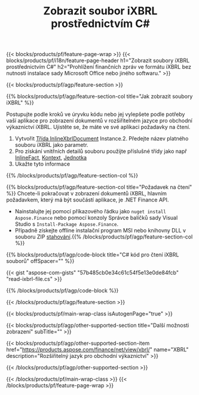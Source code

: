 ﻿---
title: Zobrazit soubor iXBRL prostřednictvím C#
description: Ukázkový kód pro zobrazení souboru iXBRL. Použijte ukázkový kód API k zobrazení dávkových souborů iXBRL v aplikacích založených na .NET. 
url: /cs/net/view/ixbrl/
family: finance
platformtag: net
feature: view
informat: iXBRL
outformat: 
otherformats: 
---
{{< blocks/products/pf/feature-page-wrap >}}
{{< blocks/products/pf/i18n/feature-page-header h1="Zobrazit soubory iXBRL prostřednictvím C#" h2="Prohlížení finančních zpráv ve formátu iXBRL bez nutnosti instalace sady Microsoft Office nebo jiného softwaru." >}}

{{< blocks/products/pf/agp/feature-section >}}

{{% blocks/products/pf/agp/feature-section-col title="Jak zobrazit soubory iXBRL" %}}

Postupujte podle kroků ve úryvku kódu nebo jej vylepšete podle potřeby vaší aplikace pro zobrazení dokumentů v rozšiřitelném jazyce pro obchodní výkaznictví iXBRL. Ujistěte se, že máte ve své aplikaci požadavky na čtení.

1. Vytvořit [Třída InlineXbrlDocument](https://apireference.aspose.com/finance/net/aspose.finance.xbrl.inline/inlinexbrldocument) Instance.2. Předejte název platného souboru iXBRL jako parametr.
3. Pro získání vnitřních detailů souboru použijte příslušné třídy jako např [InlineFact](https://apireference.aspose.com/finance/net/aspose.finance.xbrl.inline/inlinefact), [Kontext](https://apireference.aspose.com/finance/net/aspose.finance.xbrl/context), [Jednotka](https://apireference.aspose.com/finance/net/aspose.finance.xbrl/unit) 
4. Ukažte tyto informace

{{% /blocks/products/pf/agp/feature-section-col %}}

{{% blocks/products/pf/agp/feature-section-col title="Požadavek na čtení" %}}
Chcete-li pokračovat v zobrazení dokumentů iXBRL, hlavním požadavkem, který má být součástí aplikace, je .NET Finance API. 
- Nainstalujte jej pomocí příkazového řádku jako ```nuget install Aspose.Finance``` nebo pomocí konzoly Správce balíčků sady Visual Studio s ```Install-Package Aspose.Finance```.
- Případně získejte offline instalační program MSI nebo knihovny DLL v souboru ZIP [stahování](https://downloads.aspose.com/finance/net).{{% /blocks/products/pf/agp/feature-section-col %}}

{{% blocks/products/pf/agp/code-block title="C# kód pro čtení iXBRL souborů" offSpacer="" %}}

{{< gist "aspose-com-gists" "57b485cb0e34c61c54f5e13e0de84fcb" "read-ixbrl-file.cs" >}}

{{% /blocks/products/pf/agp/code-block %}}

{{< /blocks/products/pf/agp/feature-section >}}

{{< blocks/products/pf/main-wrap-class isAutogenPage="true" >}}

{{< blocks/products/pf/agp/other-supported-section title="Další možnosti zobrazení" subTitle="" >}}

{{< blocks/products/pf/agp/other-supported-section-item href="https://products.aspose.com/finance/net/view/xbrl/" name="XBRL" description="Rozšiřitelný jazyk pro obchodní výkaznictví" >}}

{{< /blocks/products/pf/agp/other-supported-section >}}

{{< /blocks/products/pf/main-wrap-class >}}
{{< /blocks/products/pf/feature-page-wrap >}}